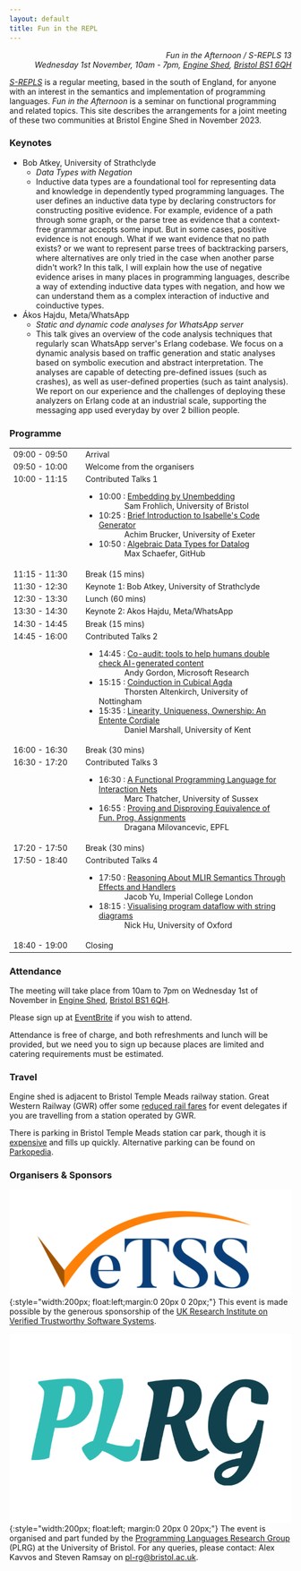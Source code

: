```yaml
---
layout: default
title: Fun in the REPL
---
```


<p style="text-align:right">
<i>Fun in the Afternoon / S-REPLS 13</i><br>
<i>Wednesday 1st November, 10am - 7pm, <a href="https://engine-shed.co.uk" target="_blank">Engine Shed</a>, <a href="https://goo.gl/maps/4UMxDXYtNHgmGscm9" target="_blank">Bristol BS1 6QH</a></i>
</p>

*<a href="https://srepls.github.io" target="_blank">S-REPLS</a>* is a regular meeting, based in the south of England, for anyone with an interest in the semantics and implementation of programming languages.  *Fun in the Afternoon* is a seminar on functional programming and related topics.  This site describes the arrangements for a joint meeting of these two communities at Bristol Engine Shed in November 2023.

### Keynotes

* Bob Atkey, University of Strathclyde
    - *Data Types with Negation*
    - Inductive data types are a foundational tool for representing data and knowledge in dependently typed programming languages. The user defines an inductive data type by declaring constructors for constructing positive evidence. For example, evidence of a path through some graph, or the parse tree as evidence that a context-free grammar accepts some input. But in some cases, positive evidence is not enough. What if we want evidence that no path exists? or we want to represent parse trees of backtracking parsers, where alternatives are only tried in the case when another parse didn't work? In this talk, I will explain how the use of negative evidence arises in many places in programming languages, describe a way of extending inductive data types with negation, and how we can understand them as a complex interaction of inductive and coinductive types.
* Ákos Hajdu, Meta/WhatsApp
    - *Static and dynamic code analyses for WhatsApp server*
    - This talk gives an overview of the code analysis techniques that regularly scan WhatsApp server's Erlang codebase. We focus on a dynamic analysis based on traffic generation and static analyses based on symbolic execution and abstract interpretation. The analyses are capable of detecting pre-defined issues (such as crashes), as well as user-defined properties (such as taint analysis). We report on our experience and the challenges of deploying these analyzers on Erlang code at an industrial scale, supporting the messaging app used everyday by over 2 billion people.

### Programme

<table>
<tr><td style="min-width:15ex">09:00 - 09:50</td><td>Arrival</td></tr>

<tr><td>09:50 - 10:00</td><td>Welcome from the organisers</td></tr>

<tr><td style="vertical-align:top">10:00 - 11:15</td><td>Contributed Talks 1<br/>  
    <ul>
      <li>10:00 : <a target="_blank" href="assets/abstracts/frohlich.txt">Embedding by Unembedding</a><br/>&emsp;&emsp;&emsp; Sam Frohlich, University of Bristol</li>
      <li>10:25 : <a target="_blank" href="">Brief Introduction to Isabelle's Code Generator</a><br/>&emsp;&emsp;&emsp; Achim Brucker, University of Exeter</li>
      <li>10:50 : <a target="_blank" href="assets/abstracts/schaefer.txt">Algebraic Data Types for Datalog</a><br/>&emsp;&emsp;&emsp; Max Schaefer, GitHub</li>
    </ul>
  </td>
</tr>

<tr><td>11:15 - 11:30</td><td>Break (15 mins)</td></tr>

<tr><td>11:30 - 12:30</td><td>Keynote 1: Bob Atkey, University of Strathclyde</td></tr>

<tr><td>12:30 - 13:30</td><td>Lunch (60 mins)</td></tr>

<tr><td>13:30 - 14:30</td><td>Keynote 2: Akos Hajdu, Meta/WhatsApp</td></tr>

<tr><td>14:30 - 14:45</td><td>Break (15 mins)</td></tr>

<tr>
  <td style="vertical-align:top">14:45 - 16:00</td>
  <td>Contributed Talks 2<br/>
    <ul>
      <li>14:45 : <a target="_blank" href="https://www.microsoft.com/en-us/research/publication/co-audit-tools-to-help-humans-double-check-ai-generated-content/">Co-audit: tools to help humans double check AI-generated content</a><br/>&emsp;&emsp;&emsp; Andy Gordon, Microsoft Research</li>
      <li>15:15 : <a target="_blank" href="assets/abstracts/altenkirch.txt">Coinduction in Cubical Agda</a><br/>&emsp;&emsp;&emsp; Thorsten Altenkirch, University of Nottingham</li>
      <li>15:35 : <a target="_blank" href="assets/abstracts/marshall.txt">Linearity, Uniqueness, Ownership: An Entente Cordiale</a><br/>&emsp;&emsp;&emsp; Daniel Marshall, University of Kent</li>
    </ul>
  </td>
</tr>

<tr><td>16:00 - 16:30</td><td>Break (30 mins)</td></tr>

<tr>
  <td style="vertical-align:top">16:30 - 17:20</td>
  <td>Contributed Talks 3<br/>
    <ul>
      <li>16:30 : <a target="_blank" href="assets/abstracts/thatcher.pdf">A Functional Programming Language for Interaction Nets</a><br/>&emsp;&emsp;&emsp; Marc Thatcher, University of Sussex</li>
      <li>16:55 : <a target="_blank" href="assets/abstracts/milovancevic.txt">Proving and Disproving Equivalence of Fun. Prog. Assignments</a><br/>&emsp;&emsp;&emsp; Dragana Milovancevic, EPFL</li>
    </ul>
  </td>
</tr>

<tr><td>17:20 - 17:50</td><td>Break (30 mins)</td></tr> 

<tr>
  <td style="vertical-align:top">17:50 - 18:40</td>
  <td>Contributed Talks 4
    <ul>
      <li>17:50 : <a target="_blank" href="assets/abstracts/yu.txt">Reasoning About MLIR Semantics Through Effects and Handlers</a><br/>&emsp;&emsp;&emsp; Jacob Yu, Imperial College London</li>
      <li>18:15 : <a target="_blank" href="assets/abstracts/hu.txt">Visualising program dataflow with string diagrams</a><br/>&emsp;&emsp;&emsp; Nick Hu, University of Oxford</li>
    </ul>
  </td>
</tr>

<tr><td>18:40 - 19:00</td><td>Closing</td></tr>
</table>

### Attendance

The meeting will take place from 10am to 7pm on Wednesday 1st of November in <a href="https://engine-shed.co.uk/" target="_blank">Engine Shed</a>, <a href="https://goo.gl/maps/4UMxDXYtNHgmGscm9" target="_blank">Bristol BS1 6QH</a>.  

Please sign up at <a href="https://www.eventbrite.com/e/717109883967/" target="_blank">EventBrite</a> if you wish to attend.

Attendance is free of charge, and both refreshments and lunch will be provided, but we need you to sign up because places are limited and catering requirements must be estimated.

<!-- ### Proposing a Talk

Talks are typically 20-30 minutes long and should be given in person.  We invite proposals for talks on any topic related to programming languages.  Subjects related to functional programming, and submissions from industrial professionals and junior researchers (postdocs and students) are especially welcome.

Please e-mail Alex Kavvos and Steven Ramsay on <pl-rg@bristol.ac.uk> with the subject "FITR talk proposal", giving a draft title and an abstract by the end of:
 
  * Mon, 2 October 2023 -->

### Travel

Engine shed is adjacent to Bristol Temple Meads railway station.  Great Western Railway (GWR) offer some <a href="https://www.visitwest.co.uk/meet/how-we-can-help/discounted-train-travel">reduced rail fares</a> for event delegates if you are travelling from a station operated by GWR.

There is parking in Bristol Temple Meads station car park, though it is <a href="https://www.apcoa.co.uk/parking-in/bristol/bristol-temple-meads/">expensive</a> and fills up quickly.  Alternative parking can be found on <a target="_blank" href="https://en.parkopedia.co.uk/parking/locations/temple_meads_station_i8iagcnhtjyxwfj413/?country=uk&arriving=202311010930&leaving=202311011900">Parkopedia</a>.

### Organisers & Sponsors

![vetss logo](assets/img/VeTSS_logo.png){:style="width:200px; float:left;margin:0 20px 0 20px;"}
This event is made possible by the generous sponsorship of the [UK Research Institute on Verified Trustworthy Software Systems](https://vetss.org.uk/).

![plrg logo](assets/img/logo-acronym-only-trans.png){:style="width:200px; float:left; margin:0 20px 0 20px;"}
The event is organised and part funded by the <a href="https://plrg-bristol.github.io/" target="_blank">Programming Languages Research Group</a> (PLRG) at the University of Bristol.  For any queries, please contact: Alex Kavvos and Steven Ramsay on pl-rg@bristol.ac.uk.
